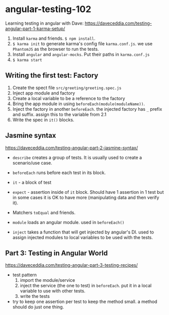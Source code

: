 # angular-testing-102

Learning testing in angular with Dave: https://daveceddia.com/testing-angular-part-1-karma-setup/

1. Install `karma` and friends. `$ npm install`.
2. `$ karma init` to generate karma's config file `karma.conf.js`. we use `PhantomJS` as the browser to run the tests.
3. Install `angular` and `angular-mocks`. Put their paths in `karma.conf.js`
4. `$ karma start`

## Writing the first test: Factory

1. Create the spect file `src/greeting/greeting.spec.js`
2. Inject app module and factory
  1. Create a local variable to be a reference to the factory
  2. Bring the app module in using `beforeEach(module(moduleName))`.
  3. Inject the factory in another `beforeEach`. the injected factory has `_` prefix and suffix. assign this to the variable from 2.1
3. Write the spec in `it()` blocks.

## Jasmine syntax

https://daveceddia.com/testing-angular-part-2-jasmine-syntax/

- `describe` creates a group of tests. It is usually used to create a scenario/use case.
- `beforeEach` runs before each test in its block.
- `it` - a block of test
- `expect` - assertion inside of `it` block. Should have 1 assertion in 1 test but in some cases it is OK to have more (manipulating data and then verify it).
- Matchers `toEqual` and friends.

- `module` loads an angular module. used in `beforeEach()`
- `inject` takes a function that will get injected by angular's DI. used to assign injected modules to local variables to be used with the tests.

## Part 3: Testing in Angular World

https://daveceddia.com/testing-angular-part-3-testing-recipes/

- test pattern
  1. import the module/service
  2. inject the service (the one to test) in `beforeEach`. put it in a local variable to use with other tests.
  3. write the tests
- try to keep one assertion per test to keep the method small. a method should do just one thing.
